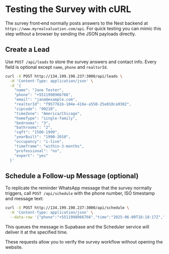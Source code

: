 # Testing the Survey with cURL

The survey front‑end normally posts answers to the Nest backend at `https://www.myrealvaluation.com/api`. For quick testing you can mimic this step without a browser by sending the JSON payloads directly.

## Create a Lead

Use `POST /api/leads` to store the survey answers and contact info. Every field is optional except `name`, `phone` and `realtorId`.

```bash
curl -X POST http://134.199.198.237:3000/api/leads \
  -H 'Content-Type: application/json' \
  -d '{
    "name": "Jane Tester",
    "phone": "+5511998966766",
    "email": "jane@example.com",
    "realtorId": "f957761b-104e-416e-a550-25e010ca9302",
    "zipcode": "90210",
    "timeZone": "America/Chicago",
    "homeType": "single-family",
    "bedrooms": "3",
    "bathrooms": "2",
    "sqft": "1500-1999",
    "yearBuilt": "1990-2010",
    "occupancy": "i-live",
    "timeframe": "within-3-months",
    "professional": "no",
    "expert": "yes"
  }'
```

## Schedule a Follow‑up Message (optional)

To replicate the reminder WhatsApp message that the survey normally triggers, call `POST /api/schedule` with the phone number, ISO timestamp and message text:

```bash
curl -X POST http://134.199.198.237:3000/api/schedule \
  -H 'Content-Type: application/json' \
  --data-raw '{"phone":"+5511998966766","time":"2025-06-09T18:18:17Z","content":"Hi Jane Tester, thanks for taking the time to fill out the home valuation survey. To help refine your estimate, I would like to ask a couple of quick questions.\n\nCould you tell me about any recent updates or improvements you have made to the property? Things like kitchen remodels, new roofing, or updated flooring can really influence value."}'
```

This queues the message in Supabase and the Scheduler service will deliver it at the specified time.

These requests allow you to verify the survey workflow without opening the website.
